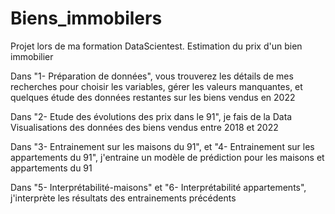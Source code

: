 # Biens_immobilers
Projet lors de ma formation DataScientest. Estimation du prix d'un bien immobilier

Dans "1- Préparation de données", vous trouverez les détails de mes recherches pour choisir les variables, gérer les valeurs manquantes, et quelques étude des données restantes sur les biens vendus en 2022

Dans "2- Etude des évolutions des prix dans le 91", je fais de la Data Visualisations des données des biens vendus entre 2018 et 2022

Dans "3- Entrainement sur les maisons du 91", et "4- Entrainement sur les appartements du 91", j'entraine un modèle de prédiction pour les maisons et appartements du 91

Dans "5- Interprétabilité-maisons" et "6- Interprétabilité appartements", j'interprète les résultats des entrainements précédents
